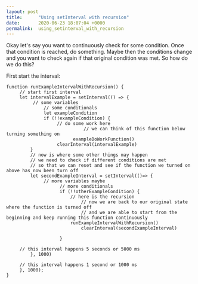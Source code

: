 ```yaml
---
layout: post
title:      "Using setInterval with recursion"
date:       2020-06-23 18:07:04 +0000
permalink:  using_setinterval_with_recursion
---
```



Okay let's say you want to continuously check for some condition. Once that condition is reached, do something. Maybe then the conditions change and you want to check again if that original condition was met. So how do we do this?

First start the interval:

```
function runExampleIntervalWithRecursion() {
     // start first interval
     let intervalExample = setInterval(() => {
          // some variables
		      // some conditionals
		      let exampleCondition
		      if (!!exampleCondition) {
		           // do some work here
							 // we can think of this function below turning something on
					     exampleDoWorkFunction()
		           clearInterval(intervalExample)
		 }
		 // now is where some other things may happen
		 // we need to check if different conditions are met
		 // so that we can reset and see if the function we turned on above has now been turn off
		 let secondExampleInterval = setInterval(()=> {
		      // more variables maybe
					// more conditionals
					if (!!otherExampleCondition) {
					    // here is the recursion
							// now we are back to our original state where the function is turned off
							// and we are able to start from the beginning and keep running this function continuously
					    runExampleIntervalWithRecursion()
							clearInterval(secondExampleInterval)

					}
		 
     // this interval happens 5 seconds or 5000 ms		 
		 }, 1000)
		 
     // this interval happens 1 second or 1000 ms
     }, 1000);
}
```
